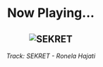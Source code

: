 <div align="center"> 
<h1>Now Playing...</h1>

![SEKRET](https://i.scdn.co/image/ab67616d00001e027eec01213daf8da5464e2a9c)
--
_<p>Track: SEKRET - Ronela Hajati </p>_
</div>
